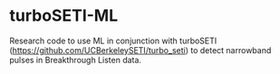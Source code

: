 # turboSETI-ML
Research code to use ML in conjunction with turboSETI (https://github.com/UCBerkeleySETI/turbo_seti) to detect narrowband pulses in Breakthrough Listen data.
